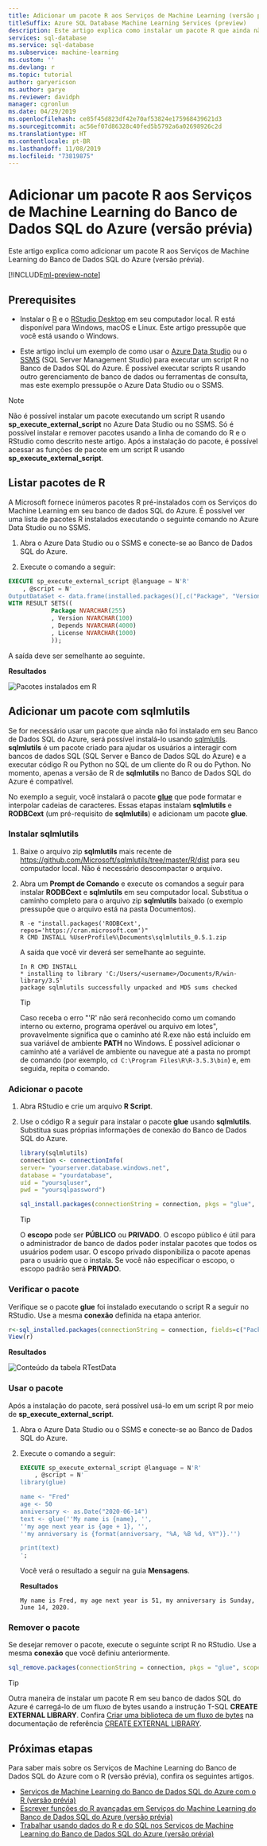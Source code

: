 ```yaml
---
title: Adicionar um pacote R aos Serviços de Machine Learning (versão prévia)
titleSuffix: Azure SQL Database Machine Learning Services (preview)
description: Este artigo explica como instalar um pacote R que ainda não foi instalado nos Serviços de Machine Learning do Banco de Dados SQL do Azure (versão prévia).
services: sql-database
ms.service: sql-database
ms.subservice: machine-learning
ms.custom: ''
ms.devlang: r
ms.topic: tutorial
author: garyericson
ms.author: garye
ms.reviewer: davidph
manager: cgronlun
ms.date: 04/29/2019
ms.openlocfilehash: ce85f45d823df42e70af53824e175968439621d3
ms.sourcegitcommit: ac56ef07d86328c40fed5b5792a6a02698926c2d
ms.translationtype: HT
ms.contentlocale: pt-BR
ms.lasthandoff: 11/08/2019
ms.locfileid: "73819875"
---
```

# <a name="add-an-r-package-to-azure-sql-database-machine-learning-services-preview"></a>Adicionar um pacote R aos Serviços de Machine Learning do Banco de Dados SQL do Azure (versão prévia)

Este artigo explica como adicionar um pacote R aos Serviços de Machine Learning do Banco de Dados SQL do Azure (versão prévia).

[!INCLUDE[ml-preview-note](../../includes/sql-database-ml-preview-note.md)]

## <a name="prerequisites"></a>Prerequisites

- Instalar o [R](https://www.r-project.org) e o [RStudio Desktop](https://www.rstudio.com/products/rstudio/download/) em seu computador local. R está disponível para Windows, macOS e Linux. Este artigo pressupõe que você está usando o Windows.

- Este artigo inclui um exemplo de como usar o [Azure Data Studio](https://docs.microsoft.com/sql/azure-data-studio/what-is) ou o [SSMS](https://docs.microsoft.com/sql/ssms/sql-server-management-studio-ssms) (SQL Server Management Studio) para executar um script R no Banco de Dados SQL do Azure. É possível executar scripts R usando outro gerenciamento de banco de dados ou ferramentas de consulta, mas este exemplo pressupõe o Azure Data Studio ou o SSMS.
   
> [!NOTE]
> Não é possível instalar um pacote executando um script R usando **sp_execute_external_script** no Azure Data Studio ou no SSMS. Só é possível instalar e remover pacotes usando a linha de comando do R e o RStudio como descrito neste artigo. Após a instalação do pacote, é possível acessar as funções de pacote em um script R usando **sp_execute_external_script**.

## <a name="list-r-packages"></a>Listar pacotes de R

A Microsoft fornece inúmeros pacotes R pré-instalados com os Serviços do Machine Learning em seu banco de dados SQL do Azure.
É possível ver uma lista de pacotes R instalados executando o seguinte comando no Azure Data Studio ou no SSMS.

1. Abra o Azure Data Studio ou o SSMS e conecte-se ao Banco de Dados SQL do Azure.

1. Execute o comando a seguir:

```sql
EXECUTE sp_execute_external_script @language = N'R'
    , @script = N'
OutputDataSet <- data.frame(installed.packages()[,c("Package", "Version", "Depends", "License")]);'
WITH RESULT SETS((
            Package NVARCHAR(255)
            , Version NVARCHAR(100)
            , Depends NVARCHAR(4000)
            , License NVARCHAR(1000)
            ));
```

A saída deve ser semelhante ao seguinte.

**Resultados**

![Pacotes instalados em R](./media/sql-database-machine-learning-services-add-r-packages/r-installed-packages.png)

## <a name="add-a-package-with-sqlmlutils"></a>Adicionar um pacote com sqlmlutils

Se for necessário usar um pacote que ainda não foi instalado em seu Banco de Dados SQL do Azure, será possível instalá-lo usando [sqlmlutils](https://github.com/Microsoft/sqlmlutils). **sqlmlutils** é um pacote criado para ajudar os usuários a interagir com bancos de dados SQL (SQL Server e Banco de Dados SQL do Azure) e a executar código R ou Python no SQL de um cliente do R ou do Python. No momento, apenas a versão de R de **sqlmlutils** no Banco de Dados SQL do Azure é compatível.

No exemplo a seguir, você instalará o pacote **[glue](https://cran.r-project.org/web/packages/glue/)** que pode formatar e interpolar cadeias de caracteres. Essas etapas instalam **sqlmlutils** e **RODBCext** (um pré-requisito de **sqlmlutils**) e adicionam um pacote **glue**.

### <a name="install-sqlmlutils"></a>Instalar **sqlmlutils**

1. Baixe o arquivo zip **sqlmlutils** mais recente de https://github.com/Microsoft/sqlmlutils/tree/master/R/dist para seu computador local. Não é necessário descompactar o arquivo.

1. Abra um **Prompt de Comando** e execute os comandos a seguir para instalar **RODBCext** e **sqlmlutils** em seu computador local. Substitua o caminho completo para o arquivo zip **sqlmlutils** baixado (o exemplo pressupõe que o arquivo está na pasta Documentos).
    
    ```console
    R -e "install.packages('RODBCext', repos='https://cran.microsoft.com')"
    R CMD INSTALL %UserProfile%\Documents\sqlmlutils_0.5.1.zip
    ```

    A saída que você vir deverá ser semelhante ao seguinte.

    ```text
    In R CMD INSTALL
    * installing to library 'C:/Users/<username>/Documents/R/win-library/3.5'
    package sqlmlutils successfully unpacked and MD5 sums checked
    ```

    > [!TIP]
    > Caso receba o erro "'R' não será reconhecido como um comando interno ou externo, programa operável ou arquivo em lotes", provavelmente significa que o caminho até R.exe não está incluído em sua variável de ambiente **PATH** no Windows. É possível adicionar o caminho até a variável de ambiente ou navegue até a pasta no prompt de comando (por exemplo, `cd C:\Program Files\R\R-3.5.3\bin`) e, em seguida, repita o comando.

### <a name="add-the-package"></a>Adicionar o pacote

1. Abra RStudio e crie um arquivo **R Script**. 

1. Use o código R a seguir para instalar o pacote **glue** usando **sqlmlutils**. Substitua suas próprias informações de conexão do Banco de Dados SQL do Azure.

    ```R
    library(sqlmlutils)
    connection <- connectionInfo(
    server= "yourserver.database.windows.net",
    database = "yourdatabase",
    uid = "yoursqluser",
    pwd = "yoursqlpassword")
    
    sql_install.packages(connectionString = connection, pkgs = "glue", verbose = TRUE, scope = "PUBLIC")
    ```

    > [!TIP]
    > O **escopo** pode ser **PÚBLICO** ou **PRIVADO**. O escopo público é útil para o administrador de banco de dados poder instalar pacotes que todos os usuários podem usar. O escopo privado disponibiliza o pacote apenas para o usuário que o instala. Se você não especificar o escopo, o escopo padrão será **PRIVADO**.

### <a name="verify-the-package"></a>Verificar o pacote

Verifique se o pacote **glue** foi instalado executando o script R a seguir no RStudio. Use a mesma **conexão** definida na etapa anterior.

```R
r<-sql_installed.packages(connectionString = connection, fields=c("Package", "Version", "Depends", "License"))
View(r)
```

**Resultados**

![Conteúdo da tabela RTestData](./media/sql-database-machine-learning-services-add-r-packages/r-verify-package-install.png)

### <a name="use-the-package"></a>Usar o pacote

Após a instalação do pacote, será possível usá-lo em um script R por meio de **sp_execute_external_script**.

1. Abra o Azure Data Studio ou o SSMS e conecte-se ao Banco de Dados SQL do Azure.

1. Execute o comando a seguir:

    ```sql
    EXECUTE sp_execute_external_script @language = N'R'
        , @script = N'
    library(glue)
    
    name <- "Fred"
    age <- 50
    anniversary <- as.Date("2020-06-14")
    text <- glue(''My name is {name}, '',
    ''my age next year is {age + 1}, '',
    ''my anniversary is {format(anniversary, "%A, %B %d, %Y")}.'')
    
    print(text)
    ';
    ```

    Você verá o resultado a seguir na guia **Mensagens**.

    **Resultados**

    ```text
    My name is Fred, my age next year is 51, my anniversary is Sunday, June 14, 2020.
    ```

### <a name="remove-the-package"></a>Remover o pacote

Se desejar remover o pacote, execute o seguinte script R no RStudio. Use a mesma **conexão** que você definiu anteriormente.

```R
sql_remove.packages(connectionString = connection, pkgs = "glue", scope = "PUBLIC")
```

> [!TIP]
> Outra maneira de instalar um pacote R em seu banco de dados SQL do Azure é carregá-lo de um fluxo de bytes usando a instrução T-SQL **CREATE EXTERNAL LIBRARY**. Confira [Criar uma biblioteca de um fluxo de bytes](/sql/t-sql/statements/create-external-library-transact-sql#create-a-library-from-a-byte-stream) na documentação de referência [CREATE EXTERNAL LIBRARY](https://docs.microsoft.com/sql/t-sql/statements/create-external-library-transact-sql).

## <a name="next-steps"></a>Próximas etapas

Para saber mais sobre os Serviços de Machine Learning do Banco de Dados SQL do Azure com o R (versão prévia), confira os seguintes artigos.

- [Serviços de Machine Learning do Banco de Dados SQL do Azure com o R (versão prévia)](sql-database-machine-learning-services-overview.md)
- [Escrever funções do R avançadas em Serviços do Machine Learning do Banco de Dados SQL do Azure (versão prévia)](sql-database-machine-learning-services-functions.md)
- [Trabalhar usando dados do R e do SQL nos Serviços de Machine Learning do Banco de Dados SQL do Azure (versão prévia)](sql-database-machine-learning-services-data-issues.md)